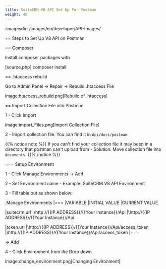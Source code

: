 ```yaml
---
title: SuiteCRM V8 API Set Up For Postman
weight: 40
---
```


:imagesdir: /images/en/developer/API-Images/

== Steps to Set Up V8 API on Postman

== Composer

Install composer packages with

[source,php]
composer install

== .htaccess rebuild

Go to Admin Panel -> Repair -> Rebuild .htaccess File

image:htaccess_rebuild.png[Rebuild of .htaccess]

== Import Collection File into Postman

1 - Click Import

image:import_Files.png[Import Collection File]

2 - Import collection file. You can find it in `Api/docs/postman`

{{% notice note %}}
If you can't find your collection file it may been in a directory that postman can't upload from -
Solution: Move collection file into `documents`.
{{% /notice %}}

=== Setup Environment

1 - Click Manage Environments -> Add

2 - Set Environment name - Example: SuiteCRM V8 API Environment

3 - Fill table out as shown below:

.Manage Environments
|===
|VARIABLE |INITIAL VALUE |CURRENT VALUE

|suitecrm.url
|\http://{{IP ADDRESS}}/{{Your Instance}}/Api
|\http://{{IP ADDRESS}}/{{Your Instance}}/Api

|token.url
|\http://{{IP ADDRESS}}/{{Your Instance}}/Api/access_token
|\http://{{IP ADDRESS}}/{{Your Instance}}/Api/access_token
|===

-> Add

4 - Click Environment from the Drop down

image:change_environment.png[Changing Environment]
